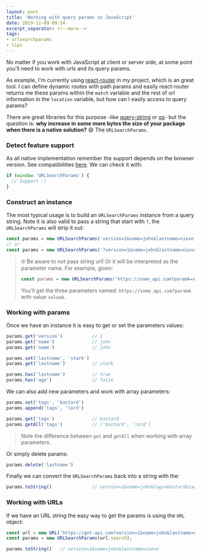 ```yaml
---
layout: post
title: 'Working with query params in JavaScript'
date: 2019-11-09 09:24
excerpt_separator: <!--more-->
tags:
- urlsearchparams
- tips
---
```


No matter if you work with JavaScript at client or server side, at some point you'll need to work with urls and its query params.

As example, I'm currently using [react-router](https://reacttraining.com/react-router/web) in my project, which is an great tool. I can define dynamic routes with path params and easily react-router returns me these params within the `match` variable and the rest of url information in the `location` variable, but how can I easily access to query params?

There are great libraries for this purpose -like [query-string](https://www.npmjs.com/package/query-string) or [qs](https://www.npmjs.com/package/qs)- but the question is: **why increase in some more bytes the size of your package when there is a native solution?** 😄 The `URLSearchParams`.

<!--more-->

### Detect feature support
As all native implementation remember the support depends on the browser version. See compatibilities [here](https://caniuse.com/#search=URLSearchParams). We can check it with:
```javascript
if (window.'URLSearchParams') {
  // Support :)
}
```

### Construct an instance
The most typical usage is to build an `URLSearchParams` instance from a query string. Note it is also valid to pass a string that start with `?`, the `URLSearchParams` will strip it out:
```javascript
const params = new URLSearchParams('version=1&name=john&lastname=nieve')
// or
const params = new URLSearchParams('?version=1&name=john&lastname=nieve')
```

> 🤓 Be aware to not pass string url! Or it will be interpreted as the parameter name. For example, given:
> ```javascript
> const params = new URLSearchParams('https://some_api.com?paramA=valueA')
> ```
> You'll get the three parameters named: `https://some_api.com?paramA` with value `valueA`.

### Working with params
Once we have an instance it is easy to get or set the parameters values:
```javascript
params.get('version')           // 1
params.get('name')              // john
params.get('name')              // john

params.set('lastname', 'stark')
params.get('lastname')          // stark

params.has('lastname')          // true
params.has('age')               // false
```

We can also add new parameters and work with array parameters:
```javascript
params.set('tags', 'bastard')
params.append('tags', 'lord')

params.get('tags')              // bastard
params.getAll('tags')           // ['bastard', 'lord']
```

> Note the difference between `get` and `getAll` when working with array parameters.

Or simply delete params:
```javascript
params.delete('lastname')
```

Finally we can convert the `URLSearchParams` back into a string with the:
```javascript
params.toString()               // version=1&name=john&tags=bastard&tags=lord
```

### Working with URLs
If we have an URL string the easy way to get the params is using the `URL` object:
```javascript
const url = new URL('https://got-api.com?version=1&name=john&lastname=nieve');
const params = new URLSearchParams(url.search);

params.toString()   // version=1&name=john&lastname=nieve
```
